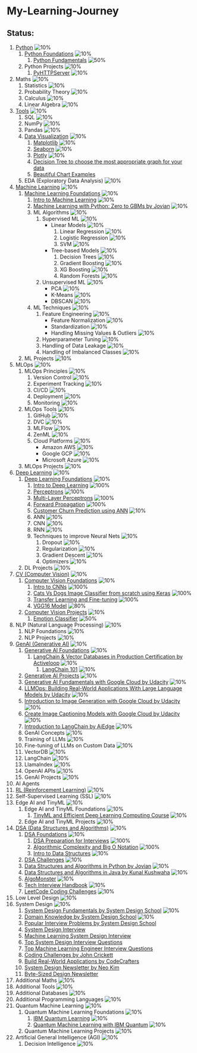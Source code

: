 # My-Learning-Journey


## Status:

1. [Python](/Python) ![10%](https://progress-bar.dev/10)
    1. [Python Foundations](/Python/01-Python-Foundations) ![10%](https://progress-bar.dev/10)
        1. [Python Fundamentals](/Python/01-Python-Foundations/Python_01_Fundamentals.ipynb) ![50%](https://progress-bar.dev/50)
    2. Python Projects ![10%](https://progress-bar.dev/10)
        1. [PyHTTPServer](https://github.com/ancilcleetus/Personal-Projects/tree/main/PyHTTPServer) ![10%](https://progress-bar.dev/10)
2. Maths                        ![10%](https://progress-bar.dev/10)
    1. Statistics               ![10%](https://progress-bar.dev/10)
    2. Probability Theory       ![10%](https://progress-bar.dev/10)
    3. Calculus                 ![10%](https://progress-bar.dev/10)
    4. Linear Algebra           ![10%](https://progress-bar.dev/10)
3. [Tools](/Tools)                        ![10%](https://progress-bar.dev/10)
    1. SQL                      ![10%](https://progress-bar.dev/10)
    2. NumPy                    ![10%](https://progress-bar.dev/10)
    3. Pandas                   ![10%](https://progress-bar.dev/10)
    4. [Data Visualization](/Tools/Data-Visualization) ![10%](https://progress-bar.dev/10)
        1. [Matplotlib](https://python-graph-gallery.com/matplotlib/) ![10%](https://progress-bar.dev/10)
        2. [Seaborn](https://python-graph-gallery.com/seaborn/) ![10%](https://progress-bar.dev/10)
        3. [Plotly](https://python-graph-gallery.com/plotly/) ![10%](https://progress-bar.dev/10)
        4. [Decision Tree to choose the most appropriate graph for your data](https://www.data-to-viz.com/#poster_full)
        5. [Beautiful Chart Examples](https://www.dataviz-inspiration.com/)
    5. EDA (Exploratory Data Analysis) ![10%](https://progress-bar.dev/10)
4. [Machine Learning](/Machine-Learning) ![10%](https://progress-bar.dev/10)
    1. [Machine Learning Foundations](/Machine-Learning/01-Machine-Learning-Foundations) ![10%](https://progress-bar.dev/10)
        1. [Intro to Machine Learning](/Machine-Learning/01-Machine-Learning-Foundations/ML_01_Intro.ipynb) ![10%](https://progress-bar.dev/10)
        2. [Machine Learning with Python: Zero to GBMs by Jovian](https://jovian.ai/learn/machine-learning-with-python-zero-to-gbms) ![10%](https://progress-bar.dev/10)
        3. ML Algorithms            ![10%](https://progress-bar.dev/10)
            1. Supervised ML        ![10%](https://progress-bar.dev/10)
                - Linear Models        ![10%](https://progress-bar.dev/10)
                    1. Linear Regression     ![10%](https://progress-bar.dev/10)
                    2. Logistic Regression   ![10%](https://progress-bar.dev/10)
                    3. SVM                   ![10%](https://progress-bar.dev/10)
                - Tree-based Models    ![10%](https://progress-bar.dev/10)
                    1. Decision Trees        ![10%](https://progress-bar.dev/10)
                    2. Gradient Boosting     ![10%](https://progress-bar.dev/10)
                    3. XG Boosting           ![10%](https://progress-bar.dev/10)
                    4. Random Forests        ![10%](https://progress-bar.dev/10)
            2. Unsupervised ML      ![10%](https://progress-bar.dev/10)
                - PCA              ![10%](https://progress-bar.dev/10)
                - K-Means          ![10%](https://progress-bar.dev/10)
                - DBSCAN           ![10%](https://progress-bar.dev/10)
        4. ML Techniques            ![10%](https://progress-bar.dev/10)
            1. Feature Engineering              ![10%](https://progress-bar.dev/10)
                - Feature Normalization        ![10%](https://progress-bar.dev/10)
                - Standardization              ![10%](https://progress-bar.dev/10)
                - Handling Missing Values & Outliers   ![10%](https://progress-bar.dev/10)
            2. Hyperparameter Tuning            ![10%](https://progress-bar.dev/10)
            3. Handling of Data Leakage         ![10%](https://progress-bar.dev/10)
            4. Handling of Imbalanced Classes   ![10%](https://progress-bar.dev/10)
    2. ML Projects              ![10%](https://progress-bar.dev/10)
5. MLOps                        ![10%](https://progress-bar.dev/10)
    1. MLOps Principles         ![10%](https://progress-bar.dev/10)
        1. Version Control      ![10%](https://progress-bar.dev/10)
        2. Experiment Tracking  ![10%](https://progress-bar.dev/10)
        3. CI/CD                ![10%](https://progress-bar.dev/10)
        4. Deployment           ![10%](https://progress-bar.dev/10)
        5. Monitoring           ![10%](https://progress-bar.dev/10)
    2. MLOps Tools              ![10%](https://progress-bar.dev/10)
        1. GitHub               ![10%](https://progress-bar.dev/10)
        2. DVC                  ![10%](https://progress-bar.dev/10)
        3. MLFlow               ![10%](https://progress-bar.dev/10)
        4. ZenML                ![10%](https://progress-bar.dev/10)
        5. Cloud Platforms      ![10%](https://progress-bar.dev/10)
            - Amazon AWS       ![10%](https://progress-bar.dev/10)
            - Google GCP       ![10%](https://progress-bar.dev/10)
            - Microsoft Azure  ![10%](https://progress-bar.dev/10)
    3. MLOps Projects           ![10%](https://progress-bar.dev/10)
6. [Deep Learning](/Deep-Learning) ![10%](https://progress-bar.dev/10)
    1. [Deep Learning Foundations](/Deep-Learning/01-Deep-Learning-Foundations) ![10%](https://progress-bar.dev/10)
        1. [Intro to Deep Learning](/Deep-Learning/01-Deep-Learning-Foundations/DL_01_Intro.ipynb) ![100%](https://progress-bar.dev/100)
        2. [Perceptrons](/Deep-Learning/01-Deep-Learning-Foundations/DL_02_Perceptrons.ipynb) ![100%](https://progress-bar.dev/100)
        3. [Multi-Layer Perceptrons](/Deep-Learning/01-Deep-Learning-Foundations/DL_03_Multi_Layer_Perceptrons.ipynb) ![100%](https://progress-bar.dev/100)
        4. [Forward Propagation](/Deep-Learning/01-Deep-Learning-Foundations/DL_04_Forward_Propagation.ipynb) ![100%](https://progress-bar.dev/100)
        5. [Customer Churn Prediction using ANN](/Deep-Learning/01-Deep-Learning-Foundations/DL_05_Customer_Churn_Prediction_using_ANN.ipynb) ![10%](https://progress-bar.dev/10)
        1. ANN                      ![10%](https://progress-bar.dev/10)
        2. CNN                      ![10%](https://progress-bar.dev/10)
        3. RNN                      ![10%](https://progress-bar.dev/10)
        4. Techniques to improve Neural Nets    ![10%](https://progress-bar.dev/10)
            1. Dropout              ![10%](https://progress-bar.dev/10)
            2. Regularization       ![10%](https://progress-bar.dev/10)
            3. Gradient Descent     ![10%](https://progress-bar.dev/10)
            4. Optimizers           ![10%](https://progress-bar.dev/10)
    2. DL Projects              ![10%](https://progress-bar.dev/10)
7. [CV (Computer Vision)](/Computer-Vision) ![10%](https://progress-bar.dev/10)
    1. [Computer Vision Foundations](/Computer-Vision/01-Computer-Vision-Foundations) ![10%](https://progress-bar.dev/10)
        1. [Intro to CNNs](/Computer-Vision/01-Computer-Vision-Foundations/CV_01_Intro_to_CNNs.ipynb) ![100%](https://progress-bar.dev/100)
        2. [Cats Vs Dogs Image Classifier from scratch using Keras](/Computer-Vision/01-Computer-Vision-Foundations/CV_02_Cats_Dogs_Classifier_from_Scratch_Keras.ipynb) ![100%](https://progress-bar.dev/100)
        3. [Transfer Learning and Fine-tuning](/Computer-Vision/01-Computer-Vision-Foundations/CV_03_Transfer_Learning.ipynb) ![100%](https://progress-bar.dev/100)
        4. [VGG16 Model](/Computer-Vision/01-Computer-Vision-Foundations/CV_04_VGG16_Model.ipynb) ![80%](https://progress-bar.dev/80)
    2. [Computer Vision Projects](/Computer-Vision/02-Computer-Vision-Projects) ![10%](https://progress-bar.dev/10)
        1. [Emotion Classifier](/Computer-Vision/02-Computer-Vision-Projects/CV_Project_01_Emotion_Classifier_Keras) ![50%](https://progress-bar.dev/50)
8. NLP (Natural Language Processing)    ![10%](https://progress-bar.dev/10)
    1. NLP Foundations       ![10%](https://progress-bar.dev/10)
    2. NLP Projects         ![10%](https://progress-bar.dev/10)
9. [GenAI (Generative AI)](/Generative-AI) ![10%](https://progress-bar.dev/10)
    1. [Generative AI Foundations](/Generative-AI/01-GenAI-Foundations) ![10%](https://progress-bar.dev/10)
        1. [LangChain & Vector Databases in Production Certification by Activeloop](https://learn.activeloop.ai/courses/langchain) ![10%](https://progress-bar.dev/10)
            1. [LangChain 101](/Generative-AI/01-GenAI-Foundations/LangChain-and-Vector-Databases-in-Production-Certification-by-Activeloop/01_LangChain_101.ipynb) ![10%](https://progress-bar.dev/10)
    2. [Generative AI Projects](/Generative-AI/02-GenAI-Projects) ![10%](https://progress-bar.dev/10)
    1. [Generative AI Fundamentals with Google Cloud by Udacity](https://www.udacity.com/course/generative-ai-fundamentals-for-google-cloud--cd13291)      ![10%](https://progress-bar.dev/10)
    2. [LLMOps: Building Real-World Applications With Large Language Models by Udacity](https://www.udacity.com/course/building-real-world-applications-with-large-language-models--cd13455)      ![10%](https://progress-bar.dev/10)
    3. [Introduction to Image Generation with Google Cloud by Udacity](https://www.udacity.com/course/introduction-image-generation-google-cloud--cd12982)      ![10%](https://progress-bar.dev/10)
    4. [Create Image Captioning Models with Google Cloud by Udacity](https://www.udacity.com/course/create-image-captioning-models-google-cloud--cd12986)      ![10%](https://progress-bar.dev/10)
    5. [Introduction to LangChain by AiEdge](https://learn.theaiedge.io/p/introduction-to-langchain)    ![10%](https://progress-bar.dev/10)
    1. GenAI Concepts       ![10%](https://progress-bar.dev/10)
    2. Training of LLMs     ![10%](https://progress-bar.dev/10)
    3. Fine-tuning of LLMs on Custom Data   ![10%](https://progress-bar.dev/10)
    4. VectorDB             ![10%](https://progress-bar.dev/10)
    5. LangChain            ![10%](https://progress-bar.dev/10)
    6. LlamaIndex           ![10%](https://progress-bar.dev/10)
    7. OpenAI APIs          ![10%](https://progress-bar.dev/10)
    8. GenAI Projects       ![10%](https://progress-bar.dev/10)
10. AI Agents
11. [RL (Reinforcement Learning)](/Reinforcement-Learning) ![10%](https://progress-bar.dev/10)
12. Self-Supervised Learning (SSL) ![10%](https://progress-bar.dev/10)
13. Edge AI and TinyML ![10%](https://progress-bar.dev/10)
    1. Edge AI and TinyML Foundations ![10%](https://progress-bar.dev/10)
        1. [TinyML and Efficient Deep Learning Computing Course](https://hanlab.mit.edu/course) ![10%](https://progress-bar.dev/10)
    2. Edge AI and TinyML Projects ![10%](https://progress-bar.dev/10)
14. [DSA (Data Structures and Algorithms)](/Data-Structures-and-Algorithms) ![10%](https://progress-bar.dev/10)
    1. [DSA Foundations](/Data-Structures-and-Algorithms/01-DSA-Foundations) ![10%](https://progress-bar.dev/10)
        1. [DSA Preparation for Interviews](Data-Structures-and-Algorithms/01-DSA-Foundations/DSA_01_Intro.md) ![100%](https://progress-bar.dev/100)
        2. [Algorithmic Complexity and Big O Notation](Data-Structures-and-Algorithms/01-DSA-Foundations/DSA_02_Algorithmic_Complexity.ipynb) ![100%](https://progress-bar.dev/100)
        3. [Intro to Data Structures](Data-Structures-and-Algorithms/01-DSA-Foundations/DSA_03_Intro_to_Datastructures.ipynb) ![10%](https://progress-bar.dev/10)
    2. [DSA Challenges](/Data-Structures-and-Algorithms/02-DSA-Challenges) ![10%](https://progress-bar.dev/10)
    1. [Data Structures and Algorithms in Python by Jovian](https://jovian.ai/learn/data-structures-and-algorithms-in-python)   ![10%](https://progress-bar.dev/10)
    2. [Data Structures and Algorithms in Java by Kunal Kushwaha](https://www.techwithkunal.com/courses/dsa)   ![10%](https://progress-bar.dev/10)
    3. [AlgoMonster](https://algo.monster/)    ![10%](https://progress-bar.dev/10)
    4. [Tech Interview Handbook](https://www.techinterviewhandbook.org/)       ![10%](https://progress-bar.dev/10)
    5. [LeetCode Coding Challenges](https://leetcode.com/)      ![10%](https://progress-bar.dev/10)
15. Low Level Design    ![10%](https://progress-bar.dev/10)
16. System Design   ![10%](https://progress-bar.dev/10)
    1. [System Design Fundamentals by System Design School](https://systemdesignschool.io/fundamentals/what-is-system-design-interview)   ![10%](https://progress-bar.dev/10)
    2. [Domain Knowledge by System Design School](https://systemdesignschool.io/courses/domain-knowledge)   ![10%](https://progress-bar.dev/10)
    3. [Popular Interview Problems by System Design School](https://systemdesignschool.io/courses/solutions)
    4. [System Design Interview](https://bytebytego.com/)
    5. [Machine Learning System Design Interview](https://bytebytego.com/intro/machine-learning-system-design-interview)
    6. [Top System Design Interview Questions](https://www.tryexponent.com/questions?type=system-design)
    7. [Top Machine Learning Engineer Interview Questions](https://www.tryexponent.com/questions?role=ml-engineer)
    8. [Coding Challenges by John Crickett](https://codingchallenges.fyi/)
    9. [Build Real-World Applications by CodeCrafters](https://codecrafters.io/)
    10. [System Design Newsletter by Neo Kim](https://newsletter.systemdesign.one/)
    11. [Byte-Sized Design Newsletter](https://bytesizeddesign.substack.com/)
17. Additional Maths        ![10%](https://progress-bar.dev/10)
18. Additional Tools        ![10%](https://progress-bar.dev/10)
19. Additional Databases    ![10%](https://progress-bar.dev/10)
20. Additional Programming Languages    ![10%](https://progress-bar.dev/10)
21. Quantum Machine Learning    ![10%](https://progress-bar.dev/10)
    1. Quantum Machine Learning Foundations ![10%](https://progress-bar.dev/10)
        1. [IBM Quantum Learning](https://learning.quantum.ibm.com/catalog/courses) ![10%](https://progress-bar.dev/10)
        2. [Quantum Machine Learning with IBM Quantum](https://open.hpi.de/courses/qc-machineLearning2023) ![10%](https://progress-bar.dev/10)
    2. Quantum Machine Learning Projects ![10%](https://progress-bar.dev/10)
22. Artificial General Intelligence (AGI)   ![10%](https://progress-bar.dev/10)
    1. Decision Intelligence    ![10%](https://progress-bar.dev/10)
